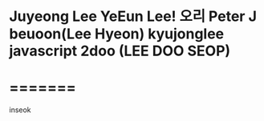 Juyeong Lee
YeEun Lee!
오리
Peter J
beuoon(Lee Hyeon)
kyujonglee javascript
2doo (LEE DOO SEOP)
=======
=======
=======
inseok
